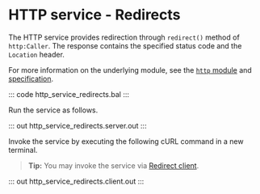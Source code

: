 # HTTP service - Redirects

The HTTP service provides redirection through `redirect()` method of `http:Caller`. The response contains the specified status code and the `Location` header.

For more information on the underlying module, see the [`http` module](https://lib.ballerina.io/ballerina/http/latest/) and [specification](https://ballerina.io/spec/http/#2341-httpcaller).

::: code http_service_redirects.bal :::

Run the service as follows.

::: out http_service_redirects.server.out :::

Invoke the service by executing the following cURL command in a new terminal.

>**Tip:** You may invoke the service via [Redirect client](../http-client-redirects/).

::: out http_service_redirects.client.out :::
